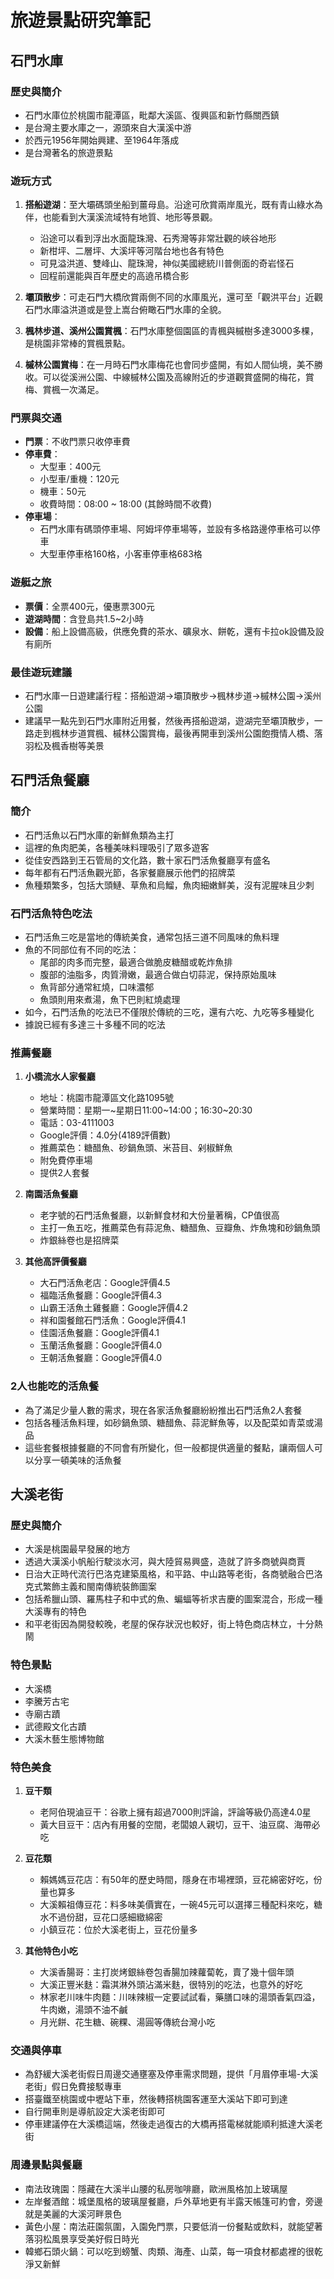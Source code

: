 # 旅遊景點研究筆記

## 石門水庫

### 歷史與簡介
- 石門水庫位於桃園市龍潭區，毗鄰大溪區、復興區和新竹縣關西鎮
- 是台灣主要水庫之一，源頭來自大漢溪中游
- 於西元1956年開始興建、至1964年落成
- 是台灣著名的旅遊景點

### 遊玩方式
1. **搭船遊湖**：至大壩碼頭坐船到薑母島。沿途可欣賞兩岸風光，既有青山綠水為伴，也能看到大漢溪流域特有地質、地形等景觀。
   - 沿途可以看到浮出水面龍珠灣、石秀灣等非常壯觀的峽谷地形
   - 新柑坪、二層坪、大溪坪等河階台地也各有特色
   - 可見溢洪道、雙峰山、龍珠灣，神似美國總統川普側面的奇岩怪石
   - 回程前還能與百年歷史的高遶吊橋合影

2. **壩頂散步**：可走石門大橋欣賞兩側不同的水庫風光，還可至「觀洪平台」近觀石門水庫溢洪道或是登上嵩台俯瞰石門水庫的全貌。

3. **楓林步道、溪州公園賞楓**：石門水庫整個園區的青楓與槭樹多達3000多棵，是桃園非常棒的賞楓景點。

4. **槭林公園賞梅**：在一月時石門水庫梅花也會同步盛開，有如人間仙境，美不勝收。可以從溪洲公園、中線槭林公園及高線附近的步道觀賞盛開的梅花，賞梅、賞楓一次滿足。

### 門票與交通
- **門票**：不收門票只收停車費
- **停車費**：
  - 大型車：400元
  - 小型車/重機：120元
  - 機車：50元
  - 收費時間：08:00 ~ 18:00 (其餘時間不收費)
- **停車場**：
  - 石門水庫有碼頭停車場、阿姆坪停車場等，並設有多格路邊停車格可以停車
  - 大型車停車格160格，小客車停車格683格

### 遊艇之旅
- **票價**：全票400元，優惠票300元
- **遊湖時間**：含登島共1.5~2小時
- **設備**：船上設備高級，供應免費的茶水、礦泉水、餅乾，還有卡拉ok設備及設有廁所

### 最佳遊玩建議
- 石門水庫一日遊建議行程：搭船遊湖→壩頂散步→楓林步道→槭林公園→溪州公園
- 建議早一點先到石門水庫附近用餐，然後再搭船遊湖，遊湖完至壩頂散步，一路走到楓林步道賞楓、槭林公園賞梅，最後再開車到溪州公園飽攬情人橋、落羽松及楓香樹等美景

## 石門活魚餐廳

### 簡介
- 石門活魚以石門水庫的新鮮魚類為主打
- 這裡的魚肉肥美，各種美味料理吸引了眾多遊客
- 從佳安西路到王石管局的文化路，數十家石門活魚餐廳享有盛名
- 每年都有石門活魚觀光節，各家餐廳展示他們的招牌菜
- 魚種類繁多，包括大頭鰱、草魚和烏鰡，魚肉細嫩鮮美，沒有泥腥味且少刺

### 石門活魚特色吃法
- 石門活魚三吃是當地的傳統美食，通常包括三道不同風味的魚料理
- 魚的不同部位有不同的吃法：
  - 尾部的肉多而完整，最適合做脆皮糖醋或乾炸魚排
  - 腹部的油脂多，肉質滑嫩，最適合做白切蒜泥，保持原始風味
  - 魚背部分通常紅燒，口味濃郁
  - 魚頭則用來煮湯，魚下巴則紅燒處理
- 如今，石門活魚的吃法已不僅限於傳統的三吃，還有六吃、九吃等多種變化
- 據說已經有多達三十多種不同的吃法

### 推薦餐廳
1. **小橋流水人家餐廳**
   - 地址：桃園市龍潭區文化路1095號
   - 營業時間：星期一~星期日11:00~14:00；16:30~20:30
   - 電話：03-4111003
   - Google評價：4.0分(4189評價數)
   - 推薦菜色：糖醋魚、砂鍋魚頭、米苔目、剁椒鮮魚
   - 附免費停車場
   - 提供2人套餐

2. **南園活魚餐廳**
   - 老字號的石門活魚餐廳，以新鮮食材和大份量著稱，CP值很高
   - 主打一魚五吃，推薦菜色有蒜泥魚、糖醋魚、豆瓣魚、炸魚塊和砂鍋魚頭
   - 炸銀絲卷也是招牌菜

3. **其他高評價餐廳**
   - 大石門活魚老店：Google評價4.5
   - 福臨活魚餐廳：Google評價4.3
   - 山霸王活魚土雞餐廳：Google評價4.2
   - 祥和園餐館石門活魚：Google評價4.1
   - 佳園活魚餐廳：Google評價4.1
   - 玉蘭活魚餐廳：Google評價4.0
   - 王朝活魚餐廳：Google評價4.0

### 2人也能吃的活魚餐
- 為了滿足少量人數的需求，現在各家活魚餐廳紛紛推出石門活魚2人套餐
- 包括各種活魚料理，如砂鍋魚頭、糖醋魚、蒜泥鮮魚等，以及配菜如青菜或湯品
- 這些套餐根據餐廳的不同會有所變化，但一般都提供適量的餐點，讓兩個人可以分享一頓美味的活魚餐

## 大溪老街

### 歷史與簡介
- 大溪是桃園最早發展的地方
- 透過大漢溪小帆船行駛淡水河，與大陸貿易興盛，造就了許多商號與商賈
- 日治大正時代流行巴洛克建築風格，和平路、中山路等老街，各商號融合巴洛克式繁飾主義和閩南傳統裝飾圖案
- 包括希臘山頭、羅馬柱子和中式的魚、蝙蝠等祈求吉慶的圖案混合，形成一種大溪專有的特色
- 和平老街因為開發較晚，老屋的保存狀況也較好，街上特色商店林立，十分熱鬧

### 特色景點
- 大溪橋
- 李騰芳古宅
- 寺廟古蹟
- 武德殿文化古蹟
- 大溪木藝生態博物館

### 特色美食
1. **豆干類**
   - 老阿伯現滷豆干：谷歌上擁有超過7000則評論，評論等級仍高達4.0星
   - 黃大目豆干：店內有用餐的空間，老闆娘人親切，豆干、油豆腐、海帶必吃

2. **豆花類**
   - 賴媽媽豆花店：有50年的歷史時間，隱身在市場裡頭，豆花綿密好吃，份量也算多
   - 大溪賴祖傳豆花：料多味美價實在，一碗45元可以選擇三種配料來吃，糖水不過份甜，豆花口感細緻綿密
   - 小鎮豆花：位於大溪老街上，豆花份量多

3. **其他特色小吃**
   - 大溪香腸哥：主打炭烤銀絲卷包香腸加辣蘿蔔乾，賣了幾十個年頭
   - 大溪正豐米麩：霜淇淋外頭沾滿米麩，很特別的吃法，也意外的好吃
   - 林家老川味牛肉麵：川味辣椒一定要試試看，藥膳口味的湯頭香氣四溢，牛肉嫩，湯頭不油不鹹
   - 月光餅、花生糖、碗粿、湯圓等傳統台灣小吃

### 交通與停車
- 為舒緩大溪老街假日周邊交通壅塞及停車需求問題，提供「月眉停車場-大溪老街」假日免費接駁專車
- 搭臺鐵至桃園或中壢站下車，然後轉搭桃園客運至大溪站下即可到達
- 自行開車則是導航設定大溪老街即可
- 停車建議停在大溪橋這端，然後走過復古的大橋再搭電梯就能順利抵達大溪老街

### 周邊景點與餐廳
- 南法玫瑰園：隱藏在大溪半山腰的私房咖啡廳，歐洲風格加上玻璃屋
- 左岸餐酒館：城堡風格的玻璃屋餐廳，戶外草地更有半露天帳篷可約會，旁邊就是美麗的大溪河畔景色
- 黃色小屋：南法莊園氛圍，入園免門票，只要低消一份餐點或飲料，就能望著落羽松風景享受美好假日時光
- 韓鄉石頭火鍋：可以吃到螃蟹、肉類、海產、山菜，每一項食材都處裡的很乾淨又新鮮
